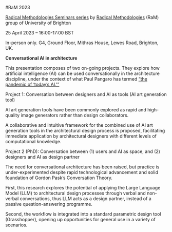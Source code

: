 #RaM 2023

[Radical Methodologies Seminars series](https://blogs.brighton.ac.uk/radicalmethodologies/category/seminars/) by [Radical Methodologies](https://blogs.brighton.ac.uk/radicalmethodologies/2020/07/24/radical-methodologies/) (RaM) group of University of Brighton


25 April 2023 – 16:00-17:00 BST

In-person only. G4, Ground Floor, Mithras House, Lewes Road, Brighton, UK.

**Conversational AI in architecture**


This presentation composes of two on-going projects. They explore how artificial intelligence (AI) can be used conversationally in the architecture discipline, under the context of what Paul Pangaro has termed [“the pandemic of ‘today’s AI.'”](https://pangaro.com/designconversation/2021/08/newmacy-in-2021-pandemics-ai/)

Project 1: Conversation between designers and AI as tools (AI art generation tool)

AI art generation tools have been commonly explored as rapid and high-quality image generators rather than design collaborators.

A collaborative and intuitive framework for the combined use of AI art generation tools in the architectural design process is proposed, facilitating immediate application by architectural designers with different levels of computational knowledge.

Project 2 (PhD): Conversation between (1) users and AI as space, and (2) designers and AI as design partner

The need for conversational architecture has been raised, but practice is under-experimented despite rapid technological advancement and solid foundation of Gordon Pask’s Conversation Theory.

First, this research explores the potential of applying the Large Language Model (LLM) to architectural design processes through verbal and non-verbal conversations, thus LLM acts as a design partner, instead of a passive question-answering programme.

Second, the workflow is integrated into a standard parametric design tool (Grasshopper), opening up opportunities for general use in a variety of scenarios.

